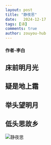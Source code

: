 ```yaml
---
layout: post
title: "静夜思"
date:   2024-12-17
tags: [诗]
comments: true
author: zouyou-hub
---
```

#### 作者-李白
## 床前明月光  

## 疑是地上霜  

## 举头望明月  

## 低头思故乡  

<!--more-->
![静夜思](https://i.epochtimes.com/assets/uploads/2018/09/1537972070-450x300.jpg)
